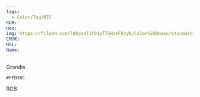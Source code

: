 ```yaml
---
tags:
  - Color/Tag/NTC
RGB:
Hex:
img: https://filedn.com/l0hpzxl1f01yT7GHxtF8cyk/Color%20Snake/standard_csv_to_svg/%23/FFD38C.svg
CMYK:
HSL:
Name:
---
```

Grandis
```palette
#FFD38C
```
RGB
